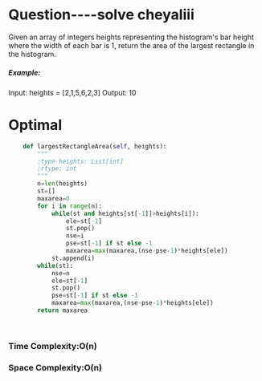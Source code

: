 # Question----solve cheyaliii

Given an array of integers heights representing the histogram's bar height where the width of each bar is 1, return the area of the largest rectangle in the histogram.
##### Example:
Input: heights = [2,1,5,6,2,3]
Output: 10

       
# Optimal
``` python
    def largestRectangleArea(self, heights):
        """
        :type heights: List[int]
        :rtype: int
        """
        n=len(heights)
        st=[]
        maxarea=0
        for i in range(n):
            while(st and heights[st[-1]]>heights[i]):
                ele=st[-1]
                st.pop()
                nse=i
                pse=st[-1] if st else -1
                maxarea=max(maxarea,(nse-pse-1)*heights[ele])
            st.append(i)
        while(st):
            nse=n
            ele=st[-1]
            st.pop()
            pse=st[-1] if st else -1
            maxarea=max(maxarea,(nse-pse-1)*heights[ele])
        return maxarea
    
            
```
### Time Complexity:O(n)
### Space Complexity:O(n)
